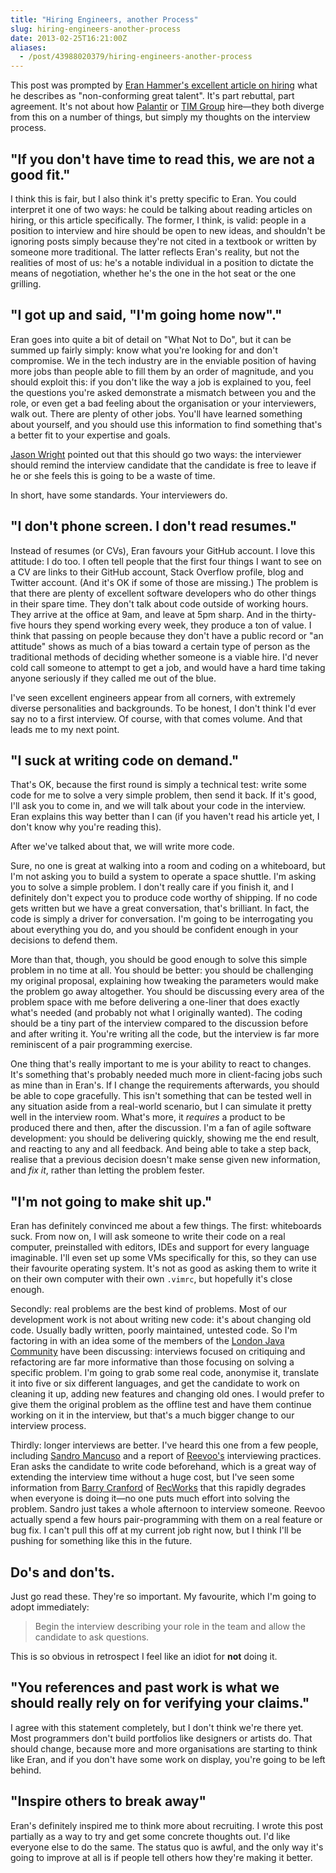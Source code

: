 ```yaml
---
title: "Hiring Engineers, another Process"
slug: hiring-engineers-another-process
date: 2013-02-25T16:21:00Z
aliases:
  - /post/43988020379/hiring-engineers-another-process
---
```


This post was prompted by [Eran Hammer's excellent article on
hiring](http://hueniverse.com/2013/02/hiring-engineers-a-process/) what
he describes as "non-conforming great talent". It's part rebuttal, part
agreement. It's not about how [Palantir](http://palantir.com/) or [TIM
Group](http://timgroup.com/) hire—they both diverge from this on a
number of things, but simply my thoughts on the interview process.

<!--more-->

"If you don't have time to read this, we are not a good fit."
-------------------------------------------------------------

I think this is fair, but I also think it's pretty specific to Eran. You
could interpret it one of two ways: he could be talking about reading
articles on hiring, or this article specifically. The former, I think,
is valid: people in a position to interview and hire should be open to
new ideas, and shouldn't be ignoring posts simply because they're not
cited in a textbook or written by someone more traditional. The latter
reflects Eran's reality, but not the realities of most of us: he's a
notable individual in a position to dictate the means of negotiation,
whether he's the one in the hot seat or the one grilling.

"I got up and said, "I'm going home now"."
------------------------------------------

Eran goes into quite a bit of detail on "What Not to Do", but it can be
summed up fairly simply: know what you're looking for and don't
compromise. We in the tech industry are in the enviable position of
having more jobs than people able to fill them by an order of magnitude,
and you should exploit this: if you don't like the way a job is
explained to you, feel the questions you're asked demonstrate a mismatch
between you and the role, or even get a bad feeling about the
organisation or your interviewers, walk out. There are plenty of other
jobs. You'll have learned something about yourself, and you should use
this information to find something that's a better fit to your expertise
and goals.

[Jason Wright](https://twitter.com/ukjasonwright) pointed out that this
should go two ways: the interviewer should remind the interview
candidate that the candidate is free to leave if he or she feels this is
going to be a waste of time.

In short, have some standards. Your interviewers do.

"I don't phone screen. I don't read resumes."
---------------------------------------------

Instead of resumes (or CVs), Eran favours your GitHub account. I love
this attitude: I do too. I often tell people that the first four things
I want to see on a CV are links to their GitHub account, Stack Overflow
profile, blog and Twitter account. (And it's OK if some of those are
missing.) The problem is that there are plenty of excellent software
developers who do other things in their spare time. They don't talk
about code outside of working hours. They arrive at the office at 9am,
and leave at 5pm sharp. And in the thirty-five hours they spend working
every week, they produce a ton of value. I think that passing on people
because they don't have a public record or "an attitude" shows as much
of a bias toward a certain type of person as the traditional methods of
deciding whether someone is a viable hire. I'd never cold call someone
to attempt to get a job, and would have a hard time taking anyone
seriously if they called me out of the blue.

I've seen excellent engineers appear from all corners, with extremely
diverse personalities and backgrounds. To be honest, I don't think I'd
ever say no to a first interview. Of course, with that comes volume. And
that leads me to my next point.

"I suck at writing code on demand."
-----------------------------------

That's OK, because the first round is simply a technical test: write
some code for me to solve a very simple problem, then send it back. If
it's good, I'll ask you to come in, and we will talk about your code in
the interview. Eran explains this way better than I can (if you haven't
read his article yet, I don't know why you're reading this).

After we've talked about that, we will write more code.

Sure, no one is great at walking into a room and coding on a whiteboard,
but I'm not asking you to build a system to operate a space shuttle. I'm
asking you to solve a simple problem. I don't really care if you finish
it, and I definitely don't expect you to produce code worthy of
shipping. If no code gets written but we have a great conversation,
that's brilliant. In fact, the code is simply a driver for conversation.
I'm going to be interrogating you about everything you do, and you
should be confident enough in your decisions to defend them.

More than that, though, you should be good enough to solve this simple
problem in no time at all. You should be better: you should be
challenging my original proposal, explaining how tweaking the parameters
would make the problem go away altogether. You should be discussing
every area of the problem space with me before delivering a one-liner
that does exactly what's needed (and probably not what I originally
wanted). The coding should be a tiny part of the interview compared to
the discussion before and after writing it. You're writing all the code,
but the interview is far more reminiscent of a pair programming
exercise.

One thing that's really important to me is your ability to react to
changes. It's something that's probably needed much more in
client-facing jobs such as mine than in Eran's. If I change the
requirements afterwards, you should be able to cope gracefully. This
isn't something that can be tested well in any situation aside from a
real-world scenario, but I can simulate it pretty well in the interview
room. What's more, it *requires* a product to be produced there and
then, after the discussion. I'm a fan of agile software development: you
should be delivering quickly, showing me the end result, and reacting to
any and all feedback. And being able to take a step back, realise that a
previous decision doesn't make sense given new information, and *fix
it*, rather than letting the problem fester.

"I'm not going to make shit up."
--------------------------------

Eran has definitely convinced me about a few things. The first:
whiteboards suck. From now on, I will ask someone to write their code on
a real computer, preinstalled with editors, IDEs and support for every
language imaginable. I'll even set up some VMs specifically for this, so
they can use their favourite operating system. It's not as good as
asking them to write it on their own computer with their own `.vimrc`,
but hopefully it's close enough.

Secondly: real problems are the best kind of problems. Most of our
development work is not about writing new code: it's about changing old
code. Usually badly written, poorly maintained, untested code. So I'm
factoring in with an idea some of the members of the [London Java
Community](http://www.meetup.com/Londonjavacommunity/) have been
discussing: interviews focused on critiquing and refactoring are far
more informative than those focusing on solving a specific problem. I'm
going to grab some real code, anonymise it, translate it into five or
six different languages, and get the candidate to work on cleaning it
up, adding new features and changing old ones. I would prefer to give
them the original problem as the offline test and have them continue
working on it in the interview, but that's a much bigger change to our
interview process.

Thirdly: longer interviews are better. I've heard this one from a few
people, including [Sandro Mancuso](http://craftedsw.blogspot.com/) and a
report of [Reevoo's](http://www.reevoo.com/) interviewing practices.
Eran asks the candidate to write code beforehand, which is a great way
of extending the interview time without a huge cost, but I've seen some
information from [Barry
Cranford](http://uk.linkedin.com/in/barrycranford) of
[RecWorks](http://recworks.co.uk/) that this rapidly degrades when
everyone is doing it—no one puts much effort into solving the problem.
Sandro just takes a whole afternoon to interview someone. Reevoo
actually spend a few hours pair-programming with them on a real feature
or bug fix. I can't pull this off at my current job right now, but I
think I'll be pushing for something like this in the future.

Do's and don'ts.
----------------

Just go read these. They're so important. My favourite, which I'm going
to adopt immediately:

> Begin the interview describing your role in the team and allow the
> candidate to ask questions.

This is so obvious in retrospect I feel like an idiot for **not** doing
it.

"You references and past work is what we should really rely on for verifying your claims."
------------------------------------------------------------------------------------------

I agree with this statement completely, but I don't think we're there
yet. Most programmers don't build portfolios like designers or artists
do. That should change, because more and more organisations are starting
to think like Eran, and if you don't have some work on display, you're
going to be left behind.

"Inspire others to break away"
------------------------------

Eran's definitely inspired me to think more about recruiting. I wrote
this post partially as a way to try and get some concrete thoughts out.
I'd like everyone else to do the same. The status quo is awful, and the
only way it's going to improve at all is if people tell others how
they're making it better.
